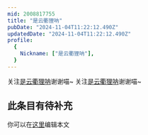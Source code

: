 ```yaml
---
mid: 2008817755
title: "是云衢狸呐"
pubDate: "2024-11-04T11:22:12.490Z"
updatedDate: "2024-11-04T11:22:12.490Z"
profile:
  {
    Nickname: ["是云衢狸呐"],
  }
---
```


关注[是云衢狸呐](https://space.bilibili.com/2008817755)谢谢喵~ 关注[是云衢狸呐](https://space.bilibili.com/2008817755)谢谢喵~

## 此条目有待补充
你可以在[这里](https://github.com/Yuhanawa/VTuber.ICU/edit/master/src/content/v/是云衢狸呐/index.md)编辑本文
